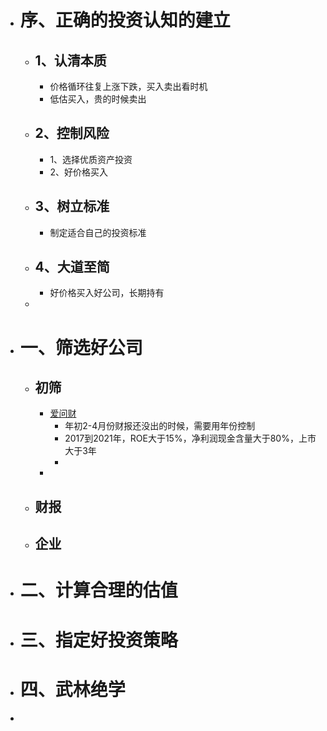 - # 序、正确的投资认知的建立
	- ## 1、认清本质
		- 价格循环往复上涨下跌，买入卖出看时机
		- 低估买入，贵的时候卖出
	- ## 2、控制风险
		- 1、选择优质资产投资
		- 2、好价格买入
	- ## 3、树立标准
		- 制定适合自己的投资标准
	- ## 4、大道至简
		- 好价格买入好公司，长期持有
	-
- # 一、筛选好公司
	- ## 初筛
		- [爱问财](http://www.iwencai.com/stockpick?qs=return_stock)
			- 年初2-4月份财报还没出的时候，需要用年份控制
			- 2017到2021年，ROE大于15%，净利润现金含量大于80%，上市大于3年
			-
		-
	- ## 财报
	- ## 企业
- # 二、计算合理的估值
- # 三、指定好投资策略
- # 四、武林绝学
-